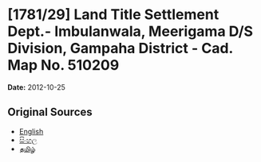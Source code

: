 # [1781/29] Land Title Settlement Dept.- Imbulanwala, Meerigama D/S Division, Gampaha District - Cad. Map No. 510209

**Date:** 2012-10-25

## Original Sources

- [English](https://documents.gov.lk/view/extra-gazettes/2012/10/1781-29_E.pdf)
- [සිංහල](https://documents.gov.lk/view/extra-gazettes/2012/10/1781-29_S.pdf)
- [தமிழ்](https://documents.gov.lk/view/extra-gazettes/2012/10/1781-29_T.pdf)
